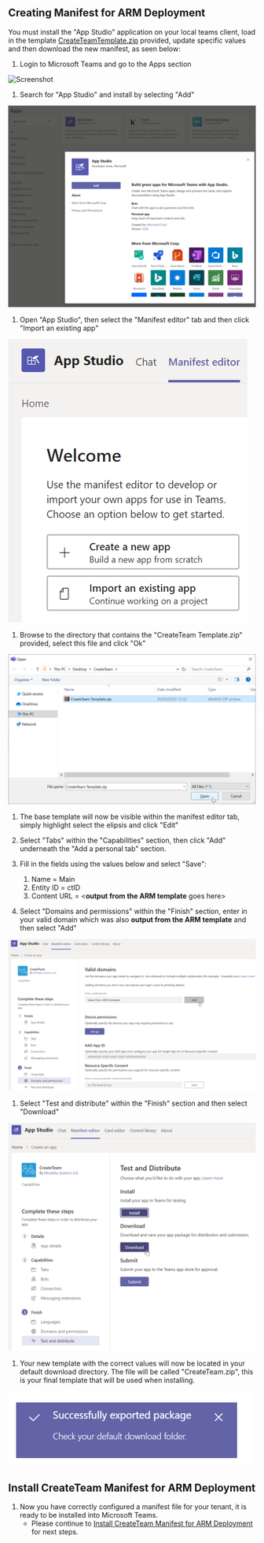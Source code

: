 ## Creating Manifest for ARM Deployment

You must install the "App Studio" application on your local teams client, load in the template [CreateTeamTemplate.zip](https://docs.modalitysoftware.com/CreateTeam/images/customerHosted/CreateTeamTemplate.zip) provided, update specific values and then download the new manifest, as seen below:

1. Login to Microsoft Teams and go to the Apps section

![Screenshot](../images/teams-apps.png)

1. Search for "App Studio" and install by selecting "Add"

![Screenshot](../images/customerHosted/appStudioInstall.png)

1. Open "App Studio", then select the "Manifest editor" tab and then click "Import an existing app"

![Screenshot](../images/customerHosted/importApp.png)

1. Browse to the directory that contains the "CreateTeam Template.zip" provided, select this file and click "Ok"

![Screenshot](../images/customerHosted/openManifest.png)

1. The base template will now be visible within the manifest editor tab, simply highlight select the elipsis and click "Edit"

1. Select "Tabs" within the "Capabilities" section, then click "Add" underneath the "Add a personal tab" section.

1. Fill in the fields using the values below and select "Save":

   1. Name = Main
   2. Entity ID = ctID
   3. Content URL = <**output from the ARM template** goes here>

1. Select "Domains and permissions" within the "Finish" section, enter in your valid domain which was also **output from the ARM template** and then select "Add"

![Screenshot](../images/customerHosted/validDomain.png)

1. Select "Test and distribute" within the "Finish" section and then select "Download"

![Screenshot](../images/customerHosted/downloadManifest.png)

1. Your new template with the correct values will now be located in your default download directory. The file will be called "CreateTeam.zip", this is your final template that will be used when installing.

![Screenshot](../images/customerHosted/downloaded.png)

## Install CreateTeam Manifest for ARM Deployment

1. Now you have correctly configured a manifest file for your tenant, it is ready to be installed into Microsoft Teams.
   - Please continue to [Install CreateTeam Manifest for ARM Deployment](manifestInstall.md) for next steps.
